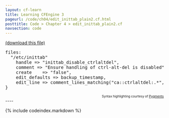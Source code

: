 ```yaml
---
layout: cf-learn
title: Learning CFEngine 3
pageurl: /code/ch04/edit_inittab_plain2.cf.html
posttitle: Code > Chapter 4 > edit_inittab_plain2.cf
navsection: code
---
```


[(download this file)](https://raw.github.com/zzamboni/cf-learn.info/master/src/ch04/edit_inittab_plain2.cf)

<div class="highlight"><pre><span class="kd">files</span><span class="p">:</span>
  <span class="s">&quot;/etc/inittab&quot;</span>
    <span class="kr">handle</span> <span class="o">=&gt;</span> <span class="s">&quot;inittab_disable_ctrlaltdel&quot;</span><span class="p">,</span>
    <span class="kr">comment</span> <span class="o">=&gt;</span> <span class="s">&quot;Ensure handling of ctrl-alt-del is disabled&quot;</span><span class="p">,</span>
    <span class="kr">create</span>    <span class="o">=&gt;</span> <span class="s">&quot;false&quot;</span><span class="p">,</span>
    <span class="kr">edit_defaults</span> <span class="o">=&gt;</span> <span class="nf">backup_timestamp</span><span class="p">,</span>
    <span class="kr">edit_line</span> <span class="o">=&gt;</span> <span class="nf">comment_lines_matching</span><span class="p">(</span><span class="s">&quot;ca::ctrlaltdel:.*&quot;</span><span class="p">,</span> <span class="s">&quot;#&quot;</span><span class="p">);</span>
<span class="p">}</span>
</pre></div>

<div align="right"><font size="-2">Syntax highlighting courtesy of <a href="http://blog.zzamboni.org/cfengine3-lexer-for-pygments">Pygments</a></font></div>
----

{% include codeindex.markdown %}
